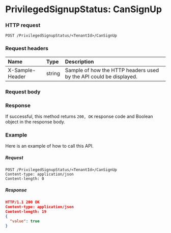 # PrivilegedSignupStatus: CanSignUp


### HTTP request
```http
POST /PrivilegedSignupStatus/<TenantId>/CanSignUp

```
### Request headers
| Name       | Type | Description|
|:---------------|:--------|:----------|
| X-Sample-Header  | string  | Sample of how the HTTP headers used by the API could be displayed.|

### Request body

### Response
If successful, this method returns `200, OK` response code and Boolean object in the response body.

### Example
Here is an example of how to call this API.
##### Request
```http
POST /PrivilegedSignupStatus/<TenantId>/CanSignUp
Content-type: application/json
Content-length: 0
```
##### Response
```json
HTTP/1.1 200 OK
Content-type: application/json
Content-length: 19
{
  "value": true
}
```

<!-- uuid: a8eac882-0b89-451d-9582-5bb617c0a5b6
2015-10-09 18:16:07 UTC -->